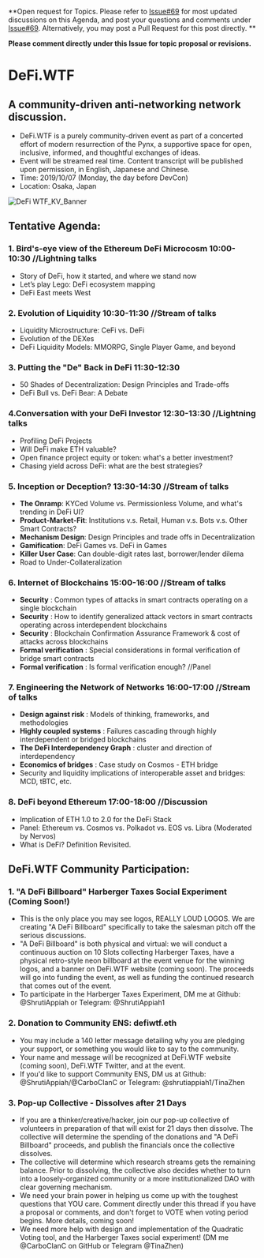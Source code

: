 **Open request for Topics. Please refer to [Issue#69](https://github.com/carboclan/pm/issues/69) for most updated discussions on this Agenda, and post your questions and comments under [Issue#69](https://github.com/carboclan/pm/issues/69). Alternatively, you may post a Pull Request for this post directly. **


**Please comment directly under this Issue for topic proposal or revisions.**

# DeFi.WTF

## A community-driven anti-networking network discussion.
  - DeFi.WTF is a purely community-driven event as part of a concerted effort of modern resurrection of the Pynx, a supportive space for open, inclusive, informed, and thoughtful exchanges of ideas.
  - Event will be streamed real time. Content transcript will be published upon permission, in English, Japanese and Chinese.
  - Time: 2019/10/07 (Monday, the day before DevCon)
  - Location: Osaka, Japan

![DeFi WTF_KV_Banner](https://user-images.githubusercontent.com/50804295/65270524-32b0a180-dad0-11e9-9d44-2cfb24e635e5.jpg)

## Tentative Agenda: 
### 1.	Bird's-eye view of the Ethereum DeFi Microcosm 10:00-10:30 //Lightning talks
  - Story of DeFi, how it started, and where we stand now
  - Let’s play Lego: DeFi ecosystem mapping
  - DeFi East meets West
  
### 2.	Evolution of Liquidity 10:30-11:30 //Stream of talks
  - Liquidity Microstructure: CeFi vs. DeFi
  - Evolution of the DEXes
  - DeFi Liquidity Models: MMORPG, Single Player Game, and beyond

### 3.	Putting the "De" Back in DeFi 11:30-12:30
  - 50 Shades of Decentralization: Design Principles and Trade-offs
  - DeFi Bull vs. DeFi Bear: A Debate
  
### 4.Conversation with your DeFi Investor 12:30-13:30 //Lightning talks 
  - Profiling DeFi Projects 
  - Will DeFi make ETH valuable?
  - Open finance project equity or token: what's a better investment?
  - Chasing yield across DeFi: what are the best strategies?
  
### 5. Inception or Deception? 13:30-14:30 //Stream of talks
  - **The Onramp**: KYCed Volume vs. Permissionless Volume, and what's trending in DeFi UI?
  - **Product-Market-Fit**: Institutions v.s. Retail, Human v.s. Bots v.s. Other Smart Contracts?
  - **Mechanism Design**: Design Principles and trade offs in Decentralization
  - **Gamification**: DeFi Games vs. DeFi in Games
  - **Killer User Case**: Can double-digit rates last, borrower/lender dilema 
  - Road to Under-Collateralization

### 6. Internet of Blockchains 15:00-16:00 //Stream of talks
  - **Security** : Common types of attacks in smart contracts operating on a single blockchain
  - **Security** : How to identify generalized attack vectors in smart contracts operating across interdependent blockchains
  - **Security** : Blockchain Confirmation Assurance Framework & cost of attacks across blockchains
  - **Formal verification** : Special considerations in formal verification of bridge smart contracts
  - **Formal verification** : Is formal verification enough? //Panel
  
### 7. Engineering the Network of Networks 16:00-17:00 //Stream of talks
  - **Design against risk** : Models of thinking, frameworks, and methodologies
  - **Highly coupled systems** : Failures cascading through highly interdependent or bridged blockchains
  - **The DeFi Interdependency Graph** : cluster and direction of interdependency
  - **Economics of bridges** : Case study on Cosmos - ETH bridge
  - Security and liquidity implications of interoperable asset and bridges: MCD, tBTC, etc.

### 8. DeFi beyond Ethereum 17:00-18:00 //Discussion
 - Implication of ETH 1.0 to 2.0 for the DeFi Stack
 - Panel: Ethereum vs. Cosmos vs. Polkadot vs. EOS vs. Libra (Moderated by Nervos)
 - What is DeFi? Definition Revisited.
 
## DeFi.WTF Community Participation: 
 
### 1. "A DeFi Billboard" Harberger Taxes Social Experiment (Coming Soon!)
 - This is the only place you may see logos, REALLY LOUD LOGOS. We are creating "A DeFi Billboard" specifically to take the salesman pitch off the serious discussions. 
 - "A DeFi Billboard" is both physical and virtual: we will conduct a continuous auction on 10 Slots collecting Harberger Taxes, have a physical retro-style neon billboard at the event venue for the winning logos, and a banner on DeFi.WTF website (coming soon). The proceeds will go into funding the event, as well as funding the continued research that comes out of the event.
 - To participate in the Harberger Taxes Experiment, DM me at Github: @ShrutiAppiah or Telegram: @ShrutiAppiah1

### 2. Donation to Community ENS: defiwtf.eth
  - You may include a 140 letter message detailing why you are pledging your support, or something you would like to say to the community.
 - Your name and message will be recognized at DeFi.WTF website (coming soon), DeFi.WTF Twitter, and at the event.
 - If you'd like to support Community ENS, DM us at Github: @ShrutiAppiah/@CarboClanC or Telegram: @shrutiappiah1/TinaZhen

### 3. Pop-up Collective - Dissolves after 21 Days
 - If you are a thinker/creative/hacker, join our pop-up collective of volunteers in preparation of that will exist for 21 days then dissolve. The collective will determine the spending of the donations and "A DeFi Billboard" proceeds, and publish the financials once the collective dissolves.
 - The collective will determine which research streams gets the remaining balance. Prior to dissolving, the collective also decides whether to turn into a loosely-organized community or a more institutionalized DAO with clear governing mechanism.
 - We need your brain power in helping us come up with the toughest questions that YOU care. Comment directly under this thread if you have a proposal or comments, and don't forget to VOTE when voting period begins. More details, coming soon!
  - We need more help with design and implementation of the Quadratic Voting tool, and the Harberger Taxes social experiment! (DM me @CarboClanC on GitHub or Telegram @TinaZhen)
